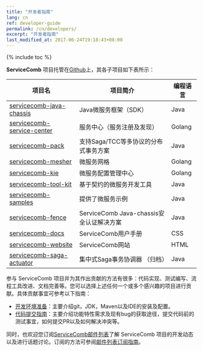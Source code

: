 ```yaml
---
title: "开发者指南"
lang: cn
ref: developer-guide
permalink: /cn/developers/
excerpt: "开发者指南"
last_modified_at: 2017-06-24T19:18:43+08:00
---
```

{% include toc %}

**ServiceComb** 项目托管在[Github](https://github.com/apache?q=servicecomb)上，其各子项目如下表所示：

| 项目名                                                                        | 项目简介                   | 编程语言 |
|-------------------------------------------------------------------------------|----------------------------|----------|
| [servicecomb-java-chassis](https://github.com/apache/servicecomb-java-chassis)       | Java微服务框架（SDK）      | Java     |
| [servicecomb-service-center](https://github.com/apache/servicecomb-service-center)               | 服务中心（服务注册及发现） | Golang       |
| [servicecomb-pack](https://github.com/apache/servicecomb-pack)                                   | 支持Saga/TCC等多协议的分布式事务方案   | Java     |
| [servicecomb-mesher](https://github.com/apache/servicecomb-Mesher)       | 微服务网格      | Golang    |
| [servicecomb-kie](https://github.com/apache/servicecomb-kie)                                   |  微服务配置管理中心  | Golang    |
| [servicecomb-tool-kit](https://github.com/apache/servicecomb-tool-kit)               | 基于契约的微服务开发工具 | Java       |
| [servicecomb-samples](https://github.com/apache/servicecomb-samples)                                   | 提供了微服务示例   | Java     |
| [servicecomb-fence](https://github.com/apache/servicecomb-fence)               | ServiceComb Java-chassis安全认证解决方案 | Java       |
| [servicecomb-docs](https://github.com/apache/servicecomb-docs) | ServiceComb用户手册            | CSS |
| [servicecomb-website](https://github.com/apache/servicecomb-website) | ServiceComb网站            | HTML |
| [servicecomb-saga-actuator](https://github.com/apache/servicecomb-saga-actuator)                                   | 集中式Saga事务协调器 （归档）   | Java     |

参与 ServiceComb 项目并为其作出贡献的方法有很多：代码实现、测试编写、流程工具改进、文档完善等。您可以选择上述任何一个或多个感兴趣的项目进行贡献。具体贡献事宜可参考以下指南：

* [开发环境准备](/cn/developers/setup-develop-environment/)：主要介绍git，JDK，Maven以及IDE的安装及配置。
* [代码提交指南](/cn/developers/submit-codes/)：主要介绍功能特性需求及现有bug的获取途径，提交代码前的测试事宜，如何提交PR以及如何解决冲突等。

同时，也欢迎您订阅[ServiceComb邮件列表](mailto:dev-subscribe@servicecomb.apache.org)了解 ServiceComb 项目的开发动态以及进行话题讨论。订阅的方法可参阅[邮件列表订阅指南](/cn/developers/subscribe-mail-list/)。
